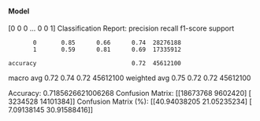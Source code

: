 #### Model
[0 0 0 ... 0 0 1]
Classification Report:
              precision    recall  f1-score   support

           0       0.85      0.66      0.74  28276188
           1       0.59      0.81      0.69  17335912

    accuracy                           0.72  45612100
   macro avg       0.72      0.74      0.72  45612100
weighted avg       0.75      0.72      0.72  45612100

Accuracy: 0.7185626621006268
Confusion Matrix:
[[18673768  9602420]
 [ 3234528 14101384]]
Confusion Matrix (%):
[[40.94038205 21.05235234]
 [ 7.09138145 30.91588416]]
